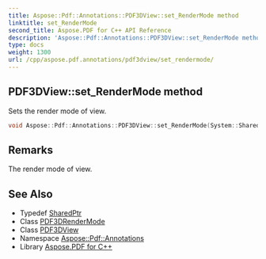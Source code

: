 ```yaml
---
title: Aspose::Pdf::Annotations::PDF3DView::set_RenderMode method
linktitle: set_RenderMode
second_title: Aspose.PDF for C++ API Reference
description: 'Aspose::Pdf::Annotations::PDF3DView::set_RenderMode method. Sets the render mode of view in C++.'
type: docs
weight: 1300
url: /cpp/aspose.pdf.annotations/pdf3dview/set_rendermode/
---
```

## PDF3DView::set_RenderMode method


Sets the render mode of view.

```cpp
void Aspose::Pdf::Annotations::PDF3DView::set_RenderMode(System::SharedPtr<PDF3DRenderMode> value)
```

## Remarks


The render mode of view.
## See Also

* Typedef [SharedPtr](../../../system/sharedptr/)
* Class [PDF3DRenderMode](../../pdf3drendermode/)
* Class [PDF3DView](../)
* Namespace [Aspose::Pdf::Annotations](../../)
* Library [Aspose.PDF for C++](../../../)
